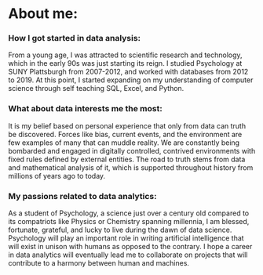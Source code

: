 <h1>About me:</h2>

<h3>How I got started in data analysis:</h3>

<p>From a young age, I was attracted to scientific research and technology, which in the early 90s was just starting its reign. I studied Psychology at SUNY Plattsburgh from 2007-2012, and worked with databases from 2012 to 2019. At this point, I started expanding on my understanding of computer science through self teaching SQL, Excel, and Python.</p>

<h3>What about data interests me the most:</h3>

It is my belief based on personal experience that only from data can truth be discovered. Forces like bias, current events, and the environment are few examples of many that can muddle reality. We are constantly being bombarded and engaged in digitally controlled, contrived environments with fixed rules defined by external entities. The road to truth stems from data and mathematical analysis of it, which is supported throughout history from millions of years ago to today. 

<h3>My passions related to data analytics:</h3>

As a student of Psychology, a science just over a century old compared to its compatriots like Physics or Chemistry spanning millennia, I am blessed, fortunate, grateful, and lucky to live during the dawn of data science. Psychology will play an important role in writing artificial intelligence that will exist in unison with humans as opposed to the contrary. I hope a career in data analytics will eventually lead me to collaborate on projects that will contribute to a harmony between human and machines. 

<!---
vorsyybl/vorsyybl is a ✨ special ✨ repository because its `README.md` (this file) appears on your GitHub profile.
You can click the Preview link to take a look at your changes.
--->
